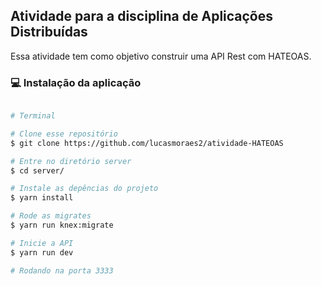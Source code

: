 ## Atividade para a disciplina de Aplicações Distribuídas

Essa atividade tem como objetivo construir uma API Rest com HATEOAS.

### :computer: Instalação da aplicação

```bash

# Terminal

# Clone esse repositório
$ git clone https://github.com/lucasmoraes2/atividade-HATEOAS

# Entre no diretório server
$ cd server/

# Instale as depências do projeto
$ yarn install

# Rode as migrates
$ yarn run knex:migrate

# Inicie a API
$ yarn run dev

# Rodando na porta 3333

```
